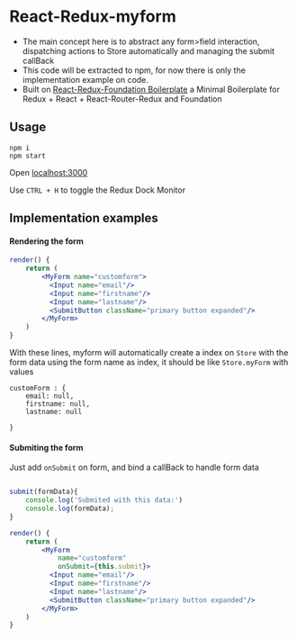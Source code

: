 # React-Redux-myform
  - The main concept here is to abstract any form>field interaction, dispatching actions to Store automatically and managing the submit callBack
  - This code will be extracted to npm, for now there is only the implementation example on code.
  - Built on [React-Redux-Foundation Boilerplate](https://github.com/timaschew/react-redux-foundation-boilerplate) a Minimal Boilerplate for Redux + React + React-Router-Redux and Foundation

## Usage

```
npm i
npm start
```

Open [localhost:3000](http://localhost:3000)

Use `CTRL + H` to toggle the Redux Dock Monitor

## Implementation examples

#### Rendering the form

```jsx
render() {
    return (
        <MyForm name="customform">
          <Input name="email"/>
          <Input name="firstname"/>
          <Input name="lastname"/>
          <SubmitButton className="primary button expanded"/>
        </MyForm>
    )
}
```

With these lines, myform will automatically create a index on ```Store``` with the form data using the form name as index,
it should be like ```Store.myForm``` with values

```
customForm : {
    email: null,
    firstname: null,
    lastname: null

}
```

#### Submiting the form

Just add ```onSubmit``` on form, and bind a callBack to handle form data

```jsx

submit(formData){
    console.log('Submited with this data:')
    console.log(formData);
}

render() {
    return (
        <MyForm
            name="customform"
            onSubmit={this.submit}>
          <Input name="email"/>
          <Input name="firstname"/>
          <Input name="lastname"/>
          <SubmitButton className="primary button expanded"/>
        </MyForm>
    )
}
```
